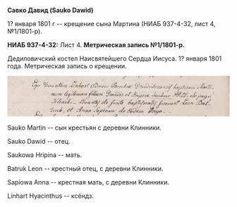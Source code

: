 **Савко Давид (Sauko Dawid)**

1? января 1801 г -- крещение сына Мартина (НИАБ 937-4-32, лист 4,
№1/1801-р).

**НИАБ 937-4-32:** Лист 4. **Метрическая запись №1/1801-р.**

Дедиловичский костел Наисвятейшего Сердца Иисуса. 1? января 1801 года.
Метрическая запись о крещении.

![](./media/99ee10d804761d8d3c504b4aa279b400062ff479.png)

Sauko Martin -- сын крестьян с деревни Клинники.

Sauko Dawid -- отец.

Saukowa Hripina -- мать.

Batruk Leon -- крестный отец, с деревни Клинники.

Sapiowa Anna -- крестная мать, с деревни Клинники.

Linhart Hyacinthus -- ксёндз.
